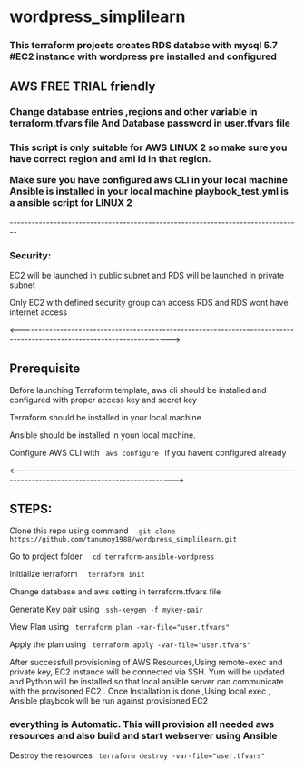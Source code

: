 # wordpress_simplilearn

<h3>
This terraform projects creates
 RDS databse with mysql 5.7 
 #EC2 instance with wordpress pre installed and configured </h3>
 
 <h2>
 AWS FREE TRIAL friendly</h2> 
 
 <h3>Change database entries ,regions and other variable in terraform.tfvars file
 And Database password in user.tfvars file </h3>
<h3>
  This script is only suitable for AWS LINUX 2 so make sure you have correct region and 
  ami id in that region.

  Make sure you have configured aws CLI in your local machine
  Ansible is installed in your local machine
  playbook_test.yml is a ansible script for LINUX 2

</h3>
  --------------------------------------------------------------------------------
 <h3> Security: </h3>
<p> EC2 will be launched in public subnet and RDS will be launched in private subnet </p>
<p> Only EC2 with defined security group can access RDS and RDS wont have internet access </p>


<----------------------------------------------------------------------------------------------------------------------->

<h2> Prerequisite </h2>
<p> Before launching Terraform template, aws cli should be installed and configured with proper access key and secret key </p>
<p> Terraform should be installed in your local machine </p>
<p> Ansible should be installed in youn local machine.
<p> Configure AWS CLI with <code> aws configure </code> if you havent configured already </p>

<------------------------------------------------------------------------------------------------------------------------>

<h2> STEPS: </h2>

 <p>Clone this repo using command <code>  git clone https://github.com/tanumoy1988/wordpress_simplilearn.git</code></p>
 <p> Go to project folder         <code>  cd terraform-ansible-wordpress </code></p>
 <p>Initialize terraform          <code>  terraform init</code></p>
 <p>Change database and aws setting in terraform.tfvars file </p>
 <p>Generate Key pair using        <code> ssh-keygen -f mykey-pair  </code></p>
 <p>View Plan using                <code> terraform plan -var-file="user.tfvars"  </code></p>
 <p>Apply the plan using           <code> terraform apply -var-file="user.tfvars" </code></p>
 
 <p> After successfull provisioning of AWS Resources,Using remote-exec and private key, EC2 instance will be connected via  SSH. Yum will be updated and Python will be installed so that local ansible server can communicate with the provisoned EC2 . Once Installation is done ,Using local exec , Ansible playbook will be run against provisioned EC2 </p>
 <h3> everything is Automatic. This will provision all needed  aws resources and also build and start webserver using Ansible </h3>

 <p>Destroy the resources          <code> terraform destroy -var-file="user.tfvars" </code></p>
